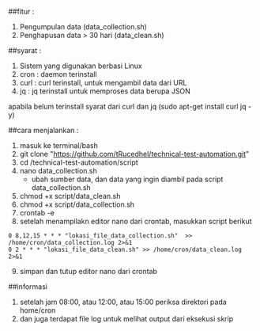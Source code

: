 ##fitur :
1. Pengumpulan data (data_collection.sh)
2. Penghapusan data > 30 hari (data_clean.sh)

##syarat :
1. Sistem yang digunakan berbasi Linux
2. cron : daemon terinstall
3. curl : curl terinstall, untuk mengambil data dari URL
4. jq : jq terinstall untuk memproses data berupa JSON

apabila belum terinstall syarat dari curl dan jq
(sudo apt-get install curl jq -y)

##cara menjalankan :
1. masuk ke terminal/bash 
2. git clone "https://github.com/tRucedhel/technical-test-automation.git"
3. cd /technical-test-automation/script
4. nano data_collection.sh
   - ubah sumber data, dan data yang ingin diambil pada script data_collection.sh
5. chmod +x script/data_clean.sh
6. chmod +x script/data_collection.sh
7. crontab -e
8. setelah menampilakn editor nano dari crontab, masukkan script berikut
```
0 8,12,15 * * * "lokasi_file_data_collection.sh"  >> /home/cron/data_collection.log 2>&1
0 2 * * * "lokasi_file_data_clean.sh" >> /home/cron/data_clean.log 2>&1
```
9. simpan dan tutup editor nano dari crontab

##informasi
1. setelah jam 08:00, atau 12:00, atau 15:00 periksa direktori pada home/cron
2. dan juga terdapat file log untuk melihat output dari eksekusi skrip
